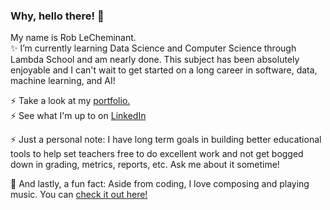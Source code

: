 ### Why, hello there! 👋

My name is Rob LeCheminant. </br>
✨ I’m currently learning Data Science and Computer Science through Lambda School and am nearly done. This subject has been absolutely enjoyable and I can't wait to get started on a long career in software, data, machine learning, and AI! </br>

⚡ Take a look at my <a href="https://lechemrc.github.io">portfolio.</a></br>
⚡ See what I'm up to on <a href="https://www.linkedin.com/rob-lecheminant">LinkedIn</a></br>

⚡ Just a personal note: I have long term goals in building better educational tools to help set teachers free to do excellent work and not get bogged down in grading, metrics, reports, etc. Ask me about it sometime! </br>

🔭 And lastly, a fun fact: Aside from coding, I love composing and playing music. You can <a href="https://lanarchiste.bandcamp.com">check it out here!</a>

<!--
**lechemrc/lechemrc** is a ✨ _special_ ✨ repository because its `README.md` (this file) appears on your GitHub profile.

Here are some ideas to get you started:

- 🔭 I’m currently working on ...
- 🌱 I’m currently learning ...
- 👯 I’m looking to collaborate on ...
- 🤔 I’m looking for help with ...
- 💬 Ask me about ...
- 📫 How to reach me: ...
- 😄 Pronouns: ...
- ⚡ Fun fact: ...
-->
